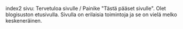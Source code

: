 index2 sivu: Tervetuloa sivulle / Painike "Tästä pääset sivulle".
Olet blogisuston etusivulla. Sivulla on erilaisia toimintoja ja se on vielä melko keskeneräinen.
